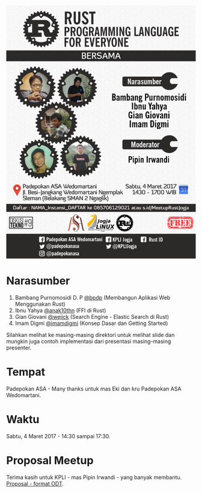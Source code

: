 ![Poster](images/poster-03.png)

# Narasumber

1. Bambang Purnomosidi D. P [@bpdp](https://github.com/bpdp) (Membangun Aplikasi Web Menggunakan Rust)
2. Ibnu Yahya [@anak10thn](https://github.com/anak10thn) (FFI di Rust)
3. Gian Giovani [@wejick](https://github.com/wejick) (Search Engine - Elastic Search di Rust)
4. Imam Digmi [@imamdigmi](https://github.com/imamdigmi) (Konsep Dasar dan Getting Started)

Silahkan melihat ke masing-masing direktori untuk melihat slide dan mungkin juga contoh implementasi dari presentasi masing-masing presenter.

# Tempat

Padepokan ASA - Many thanks untuk mas Eki dan kru Padepokan ASA Wedomartani. 

# Waktu

Sabtu, 4 Maret 2017 - 14:30 sampai 17:30.

# Proposal Meetup

Terima kasih untuk KPLI - mas Pipin Irwandi - yang banyak membantu. [Proposal - format ODT](ProposalMeetupRustId2017.odt).

